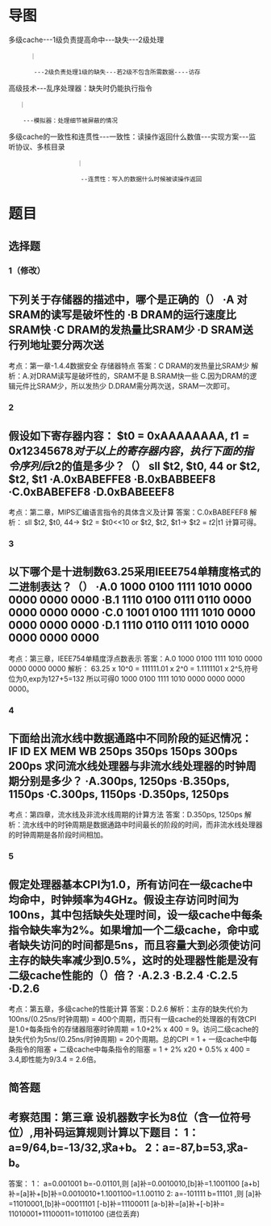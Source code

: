 # 导图
多级cache---1级负责提高命中---缺失---2级处理

          ｜
          
           ---2级负责处理1级的缺失---若2级不包含所需数据----访存
           
高级技术---乱序处理器：缺失时仍能执行指令

       ｜
       
        ---模拟器：处理细节被屏蔽的情况
        
多级cache的一致性和连贯性---一致性：读操作返回什么数值---实现方案---监听协议、多核目录

                       ｜
                       
                        --连贯性：写入的数据什么时候被读操作返回
# 题目
                        
## 选择题

### 1（修改）
下列关于存储器的描述中，哪个是正确的（）
·A 对SRAM的读写是破坏性的
·B DRAM的运行速度比SRAM快
·C DRAM的发热量比SRAM少
·D SRAM送行列地址要分两次送
---
考点：第一章-1.4.4数据安全 存储器特点
答案：C DRAM的发热量比SRAM少
解析：A.对DRAM读写是破坏性的，SRAM不是 B.SRAM快一些 C.因为DRAM的逻辑元件比SRAM少，所以发热少 D.DRAM需分两次送，SRAM一次即可。

### 2
假设如下寄存器内容：
$t0 = 0xAAAAAAAA, $t1 = 0x12345678
对于以上的寄存器内容，执行下面的指令序列后$t2的值是多少？（）
sll $t2, $t0, 44
or $t2, $t2, $t1
·A.0xBABEFFE8
·B.0xBABBEEF8
·C.0xBABEFEF8
·D.0xBABEEEF8
 ---
 考点：第二章，MIPS汇编语言指令的具体含义及计算
 答案：C.0xBABEFEF8
 解析：
  sll $t2, $t0, 44-> $t2 = $t0<<10
 or $t2, $t2, $t1-> $t2 = $t2|$t1
 计算可得。

### 3
以下哪个是十进制数63.25采用IEEE754单精度格式的二进制表达？（）
·A.0 1000 0100 1111 1010 0000 0000 0000 0000
·B.1 1110 0100 0111 0110 0000 0000 0000 0000
·C.0 1001 0100 1111 1010 0000 0000 0000 0000
·D.1 1110 0110 0111 1010 0000 0000 0000 0000
 ---
 考点：第三章，IEEE754单精度浮点数表示
 答案：A.0 1000 0100 1111 1010 0000 0000 0000 0000
 解析：
 63.25 x 10^0 = 111111.01 x 2^0 = 1.1111101 x 2^5,符号位为0,exp为127+5=132
 所以可得0 1000 0100 1111 1010 0000 0000 0000 0000。

### 4
下面给出流水线中数据通路中不同阶段的延迟情况：
IF     ID    EX     MEM     WB
250ps 350ps 150ps  300ps  200ps
求问流水线处理器与非流水线处理器的时钟周期分别是多少？
·A.300ps, 1250ps
·B.350ps, 1150ps
·C.300ps, 1150ps
·D.350ps, 1250ps
 ---
 考点：第四章，流水线及非流水线周期的计算方法
 答案：D.350ps, 1250ps
 解析：流水线中的时钟周期是数据通路中时间最长的阶段的时间，而非流水线处理器的时钟周期是各阶段时间相加。

### 5
假定处理器基本CPI为1.0，所有访问在一级cache中均命中，时钟频率为4GHz。假设主存访问时间为100ns，其中包括缺失处理时间，设一级cache中每条指令缺失率为2%。如果增加一个二级cache，命中或者缺失访问的时间都是5ns，而且容量大到必须使访问主存的缺失率减少到0.5%，这时的处理器性能是没有二级cache性能的（）倍？
·A.2.3
·B.2.4
·C.2.5
·D.2.6
 ---
 考点：第五章，多级cache的性能计算
 答案：D.2.6
 解析：主存的缺失代价为100ns/(0.25ns/时钟周期) = 400个周期，而只有一级cache的处理器的有效CPI是1.0+每条指令的存储器阻塞时钟周期 = 1.0+2% x 400 = 9。访问二级cache的缺失代价为5ns/(0.25ns/时钟周期) = 20个周期。总的CPI = 1 + 一级cache中每条指令的阻塞 + 二级cache中每条指令的阻塞 = 1 + 2% x20 + 0.5% x 400 = 3.4,即性能为9/3.4 = 2.6倍。

## 简答题
 考察范围：第三章
设机器数字长为8位（含一位符号位）,用补码运算规则计算以下题目：
1：a=9/64,b=-13/32,求a+b。
2：a=-87,b=53,求a-b。
 ---
 答案：
 1：
 a=0.001001 b=-0.01101,则 [a]补=0.0010010,[b]补=1.1001100
 [a+b]补=[a]补+[b]补=0.0010010+1.1001100=1.1.00110
 2:
 a=-101111 b=11101 ,则 [a]补=11010001,[b]补=00011101
 [-b]补=11100011
 [a-b]补=[a]补+[-b]补= 11010001+11100011=10110100 (进位丢弃)
